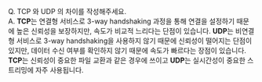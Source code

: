 Q. TCP 와 UDP 의 차이를 작성해주세요. <br>
A. **TCP**는 연결형 서비스로 3-way handshaking 과정을 통해 연결을 설정하기 때문에 높은 신뢰성을 보장하지만, 속도가 비교적 느리다는 단점이 있습니다. **UDP**는 비연결형 서비스로 3-way handshaking을 사용하지 않기 때문에 신뢰성이 떨어지는 단점이 있지만, 데이터 수신 여부를 확인하지 않기 때문에 속도가 빠르다는 장점이 있습니다. <br>
**TCP**는 신뢰성이 중요한 파일 교환과 같은 경우에 쓰이고 **UDP**는 실시간성이 중요한 스트리밍에 자주 사용됩니다.
